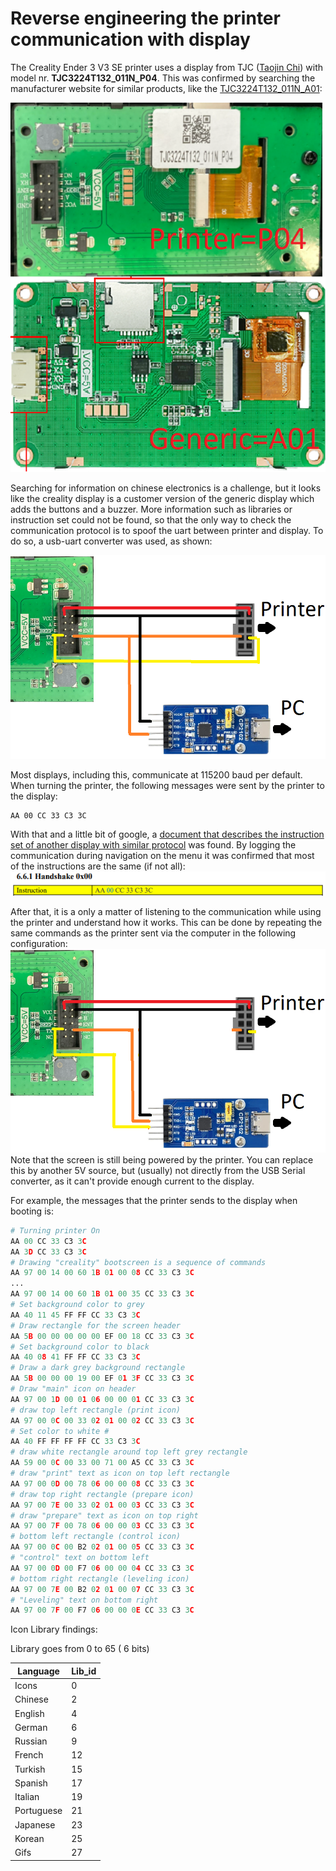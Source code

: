 # Reverse engineering the printer communication with display

The Creality Ender 3 V3 SE printer uses a display from TJC ([Taojin Chi](https://www.tjc1688.com/)) with model nr. **TJC3224T132_011N_P04**. This was confirmed by searching the manufacturer website for similar products, like the [TJC3224T132_011N_A01](https://www.tjc1688.com/contents/7/136.html):

![Model comparison between printer and generic display on tjc website](images/TJC3224T132_011N_comparison.png)

Searching for information on chinese electronics is a challenge, but it looks like the creality display is a customer version of the generic display which adds the buttons and a buzzer. More information such as libraries or instruction set could not be found, so that the only way to check the communication protocol is to spoof the uart between printer and display. To do so, a usb-uart converter was used, as shown:

![Alt text](images/serial_spoofing_config.png)


Most displays, including this, communicate at 115200 baud per default. When turning the printer, the following messages were sent by the printer to the display:

```hex
AA 00 CC 33 C3 3C
```

With that and a little bit of google, a [document that describes the instruction set of another display with similar protocol](https://www.dwin-global.com/uploads/T5L_TA-Instruction-Set-Development-Guide.pdf) was found. By logging the communication during navigation on the menu it was confirmed that most of the instructions are the same (if not all):
![Alt text](images/handshake_instruction_tl5.png)

After that, it is a only a matter of listening to the communication while using the printer and understand how it works. This can be done by repeating the same commands as the printer sent via the computer in the following configuration:
![Alt text](images/replay_message_configuration.png)
Note that the screen is still being powered by the printer. You can replace this by another 5V source, but (usually) not directly from the USB Serial converter, as it can't provide enough current to the display. 

 For example, the messages that the printer sends to the display when booting is:

```py
# Turning printer On
AA 00 CC 33 C3 3C
AA 3D CC 33 C3 3C
# Drawing "creality" bootscreen is a sequence of commands
AA 97 00 14 00 60 1B 01 00 08 CC 33 C3 3C  
...
AA 97 00 14 00 60 1B 01 00 35 CC 33 C3 3C 
# Set background color to grey
AA 40 11 45 FF FF CC 33 C3 3C  
# Draw rectangle for the screen header
AA 5B 00 00 00 00 00 EF 00 18 CC 33 C3 3C 
# Set background color to black
AA 40 08 41 FF FF CC 33 C3 3C 
# Draw a dark grey background rectangle
AA 5B 00 00 00 19 00 EF 01 3F CC 33 C3 3C
# Draw "main" icon on header
AA 97 00 1D 00 01 06 00 00 01 CC 33 C3 3C 
# draw top left rectangle (print icon)
AA 97 00 0C 00 33 02 01 00 02 CC 33 C3 3C 
# Set color to white # 
AA 40 FF FF FF FF CC 33 C3 3C 
# draw white rectangle around top left grey rectangle
AA 59 00 0C 00 33 00 71 00 A5 CC 33 C3 3C 
# draw "print" text as icon on top left rectangle
AA 97 00 0D 00 78 06 00 00 08 CC 33 C3 3C 
# draw top right rectangle (prepare icon)
AA 97 00 7E 00 33 02 01 00 03 CC 33 C3 3C 
# draw "prepare" text as icon on top right
AA 97 00 7F 00 78 06 00 00 03 CC 33 C3 3C 
# bottom left rectangle (control icon)
AA 97 00 0C 00 B2 02 01 00 05 CC 33 C3 3C 
# "control" text on bottom left
AA 97 00 0D 00 F7 06 00 00 04 CC 33 C3 3C 
# bottom right rectangle (leveling icon)
AA 97 00 7E 00 B2 02 01 00 07 CC 33 C3 3C 
# "Leveling" text on bottom right
AA 97 00 7F 00 F7 06 00 00 0E CC 33 C3 3C 
```


Icon Library findings:

Library goes from 0 to 65 ( 6 bits)

|Language   |Lib_id   |
|---|---|
| Icons  | 0  |
| Chinese  |  2 |
| English  |  4 |
| German  |  6 |
| Russian  |  9 |
| French |  12 |
| Turkish  | 15  |
| Spanish  | 17  |
| Italian  | 19  |
| Portuguese  | 21  |
| Japanese  |  23 |
| Korean  |  25 |
| Gifs  |  27 |

